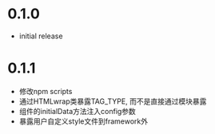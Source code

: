 # 0.1.0

+ initial release

# 0.1.1

+ 修改npm scripts
+ 通过HTMLwrap类暴露TAG_TYPE, 而不是直接通过模块暴露
+ 组件的initialData方法注入config参数
+ 暴露用户自定义style文件到framework外
